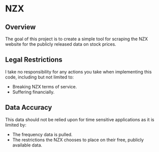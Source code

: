 # NZX
## Overview
The goal of this project is to create a simple tool for scraping the NZX website for the publicly released data on stock prices.

## Legal Restrictions
I take no responsibility for any actions you take when implementing this code, including but not limited to:
* Breaking NZX terms of service.
* Suffering financially.

## Data Accuracy
This data should not be relied upon for time sensitive applications as it is limited by:
* The frequency data is pulled.
* The restrictions the NZX chooses to place on their free, publicly available data.
